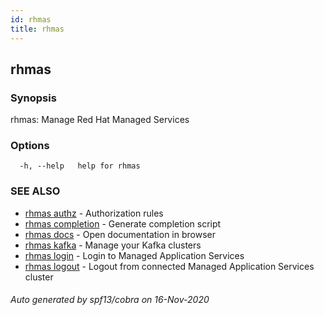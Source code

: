 ```yaml
---
id: rhmas
title: rhmas
---
```

## rhmas



### Synopsis

rhmas:  Manage Red Hat Managed Services

### Options

```
  -h, --help   help for rhmas
```

### SEE ALSO

* [rhmas authz](rhmas_authz.md)	 - Authorization rules
* [rhmas completion](rhmas_completion.md)	 - Generate completion script
* [rhmas docs](rhmas_docs.md)	 - Open documentation in browser
* [rhmas kafka](rhmas_kafka.md)	 - Manage your Kafka clusters
* [rhmas login](rhmas_login.md)	 - Login to Managed Application Services
* [rhmas logout](rhmas_logout.md)	 - Logout from connected Managed Application Services cluster

###### Auto generated by spf13/cobra on 16-Nov-2020
